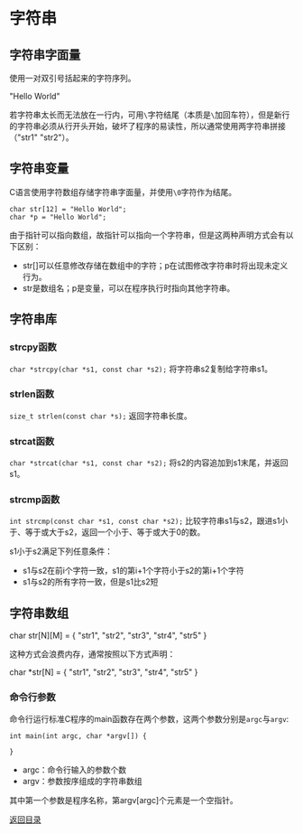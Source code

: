 # 字符串

## 字符串字面量
使用一对双引号括起来的字符序列。

"Hello World"

若字符串太长而无法放在一行内，可用`\`字符结尾（本质是`\`加回车符），但是新行的字符串必须从行开头开始，破坏了程序的易读性，所以通常使用两字符串拼接（"str1" "str2"）。

## 字符串变量
C语言使用字符数组存储字符串字面量，并使用`\0`字符作为结尾。
```
char str[12] = "Hello World";
char *p = "Hello World";
```

由于指针可以指向数组，故指针可以指向一个字符串，但是这两种声明方式会有以下区别：
- str[]可以任意修改存储在数组中的字符；p在试图修改字符串时将出现未定义行为。
- str是数组名；p是变量，可以在程序执行时指向其他字符串。 

## 字符串库

### strcpy函数
`char *strcpy(char *s1, const char *s2);`
将字符串s2复制给字符串s1。

### strlen函数
`size_t strlen(const char *s);`
返回字符串长度。

### strcat函数
`char *strcat(char *s1, const char *s2);`
将s2的内容追加到s1末尾，并返回s1。

### strcmp函数
`int strcmp(const char *s1, const char *s2);`
比较字符串s1与s2，跟进s1小于、等于或大于s2，返回一个小于、等于或大于0的数。

s1小于s2满足下列任意条件：
- s1与s2在前i个字符一致，s1的第i+1个字符小于s2的第i+1个字符
- s1与s2的所有字符一致，但是s1比s2短

## 字符串数组

char str[N][M] = {
    "str1",
    "str2",
    "str3",
    "str4",
    "str5"
}

这种方式会浪费内存，通常按照以下方式声明：

char *str[N] = {
    "str1",
    "str2",
    "str3",
    "str4",
    "str5"
}

### 命令行参数
命令行运行标准C程序的main函数存在两个参数，这两个参数分别是`argc`与`argv`:

```
int main(int argc, char *argv[]) {

}
```

- argc：命令行输入的参数个数
- argv：参数按序组成的字符串数组

其中第一个参数是程序名称，第argv[argc]个元素是一个空指针。

[返回目录](../CONTENTS.md)